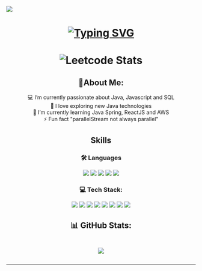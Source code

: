 [![](https://visitcount.itsvg.in/api?id=PeterLee2314&icon=0&color=0)](https://visitcount.itsvg.in)
<h1 align="center">

[![Typing SVG](https://readme-typing-svg.demolab.com?font=Fira+Code&duration=4000&pause=500&color=F7CD71&center=true&vCenter=true&random=false&width=435&lines=Welcome+to+my+Github+page+%E2%98%95;+I'm+Peter+Lee+%F0%9F%91%A8%E2%80%8D%F0%9F%92%BB)](https://git.io/typing-svg)

</h1>
<h1 align="center">

![Leetcode Stats](https://leetcard.jacoblin.cool/DogeEveryWhere?theme=dark)

</h1>


 <h2 align="center">👋About Me:</h2> 

<p align="center">
💻 I’m currently passionate about Java, Javascript and SQL<br>📖 I love exploring new Java technologies<br>🌱 I’m currently learning Java Spring, ReactJS and AWS<br>⚡ Fun fact "parallelStream not  always parallel"
<p>
<h2 align="center">Skills</h2> 
<h3 align="center">🛠 Languages</h3> 
<p align="center">

<img src='https://img.shields.io/badge/java-%23ED8B00.svg?style=for-the-badge&logo=openjdk&logoColor=white'>
<img src='https://img.shields.io/badge/javascript-%23323330.svg?style=for-the-badge&logo=javascript&logoColor=%23F7DF1E'>
<img src='https://img.shields.io/badge/html5-%23E34F26.svg?style=for-the-badge&logo=html5&logoColor=white'> <img src='https://img.shields.io/badge/css3-%231572B6.svg?style=for-the-badge&logo=css3&logoColor=white'> <img src='https://img.shields.io/badge/c-%2300599C.svg?style=for-the-badge&logo=c&logoColor=white'>
</p>

<h3 align="center">💻 Tech Stack:</h3> 
<p align="center">
<img src='https://img.shields.io/badge/Spring-6DB33F?style=for-the-badge&logo=Spring&logoColor=white'>
<img src='https://img.shields.io/badge/SpringBoot-6DB33F?style=for-the-badge&logo=Spring&logoColor=white'>
<img src='https://img.shields.io/badge/mysql-4479A1.svg?style=for-the-badge&logo=mysql&logoColor=white'> 
<img src='https://img.shields.io/badge/react-%2320232a.svg?style=for-the-badge&logo=react&logoColor=%2361DAFB'>
<img src='https://img.shields.io/badge/apache%20tomcat-%23F8DC75.svg?style=for-the-badge&logo=apache-tomcat&logoColor=black'>
<img src='https://img.shields.io/badge/Apache%20Maven-C71A36?style=for-the-badge&logo=Apache%20Maven&logoColor=white'>
<img src='https://img.shields.io/badge/Thymeleaf-%23005C0F.svg?style=for-the-badge&logo=Thymeleaf&logoColor=white'>
<img src='https://img.shields.io/badge/jquery-%230769AD.svg?style=for-the-badge&logo=jquery&logoColor=white'>
 </p>
 
<h2 align="center">📊 GitHub Stats:</h2> 
<h1 align="center">

![](https://github-readme-streak-stats.herokuapp.com/?user=PeterLee2314&theme=default&hide_border=true)<br/>

</h1>

---


